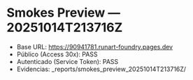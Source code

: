 # Smokes Preview — 20251014T213716Z
- Base URL: https://90941781.runart-foundry.pages.dev
- Público (Access 30x): PASS
- Autenticado (Service Token): PASS
- Evidencias: _reports/smokes_preview_20251014T213716Z/
